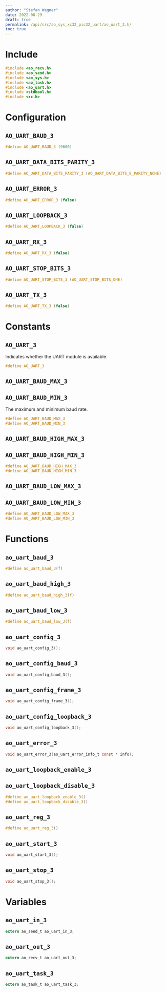 ```yaml
---
author: "Stefan Wagner"
date: 2022-08-29
draft: true
permalink: /api/src/ao_sys_xc32_pic32_uart/ao_uart_3.h/
toc: true
---
```


# Include

```c
#include <ao_recv.h>
#include <ao_send.h>
#include <ao_sys.h>
#include <ao_task.h>
#include <ao_uart.h>
#include <stdbool.h>
#include <xc.h>
```

# Configuration

## `AO_UART_BAUD_3`

```c
#define AO_UART_BAUD_3 (9600)
```

## `AO_UART_DATA_BITS_PARITY_3`

```c
#define AO_UART_DATA_BITS_PARITY_3 (AO_UART_DATA_BITS_8_PARITY_NONE)
```

## `AO_UART_ERROR_3`

```c
#define AO_UART_ERROR_3 (false)
```

## `AO_UART_LOOPBACK_3`

```c
#define AO_UART_LOOPBACK_3 (false)
```

## `AO_UART_RX_3`

```c
#define AO_UART_RX_3 (false)
```

## `AO_UART_STOP_BITS_3`

```c
#define AO_UART_STOP_BITS_3 (AO_UART_STOP_BITS_ONE)
```

## `AO_UART_TX_3`

```c
#define AO_UART_TX_3 (false)
```

# Constants

## `AO_UART_3`

Indicates whether the UART module is available.

```c
#define AO_UART_3
```

## `AO_UART_BAUD_MAX_3`
## `AO_UART_BAUD_MIN_3`

The maximum and minimum baud rate.

```c
#define AO_UART_BAUD_MAX_3
#define AO_UART_BAUD_MIN_3
```

## `AO_UART_BAUD_HIGH_MAX_3`
## `AO_UART_BAUD_HIGH_MIN_3`

```c
#define AO_UART_BAUD_HIGH_MAX_3
#define AO_UART_BAUD_HIGH_MIN_3
```

## `AO_UART_BAUD_LOW_MAX_3`
## `AO_UART_BAUD_LOW_MIN_3`

```c
#define AO_UART_BAUD_LOW_MAX_3
#define AO_UART_BAUD_LOW_MIN_3
```

# Functions

## `ao_uart_baud_3`

```c
#define ao_uart_baud_3(f)
```

## `ao_uart_baud_high_3`

```c
#define ao_uart_baud_high_3(f)
```

## `ao_uart_baud_low_3`

```c
#define ao_uart_baud_low_3(f)
```

## `ao_uart_config_3`

```c
void ao_uart_config_3();
```

## `ao_uart_config_baud_3`

```c
void ao_uart_config_baud_3();
```

## `ao_uart_config_frame_3`

```c
void ao_uart_config_frame_3();
```

## `ao_uart_config_loopback_3`

```c
void ao_uart_config_loopback_3();
```

## `ao_uart_error_3`

```c
void ao_uart_error_3(ao_uart_error_info_t const * info);
```

## `ao_uart_loopback_enable_3`
## `ao_uart_loopback_disable_3`

```c
#define ao_uart_loopback_enable_3()
#define ao_uart_loopback_disable_3()
```

## `ao_uart_reg_3`

```c
#define ao_uart_reg_3()
```

## `ao_uart_start_3`

```c
void ao_uart_start_3();
```

## `ao_uart_stop_3`

```c
void ao_uart_stop_3();
```

# Variables

## `ao_uart_in_3`

```c
extern ao_send_t ao_uart_in_3;
```

## `ao_uart_out_3`

```c
extern ao_recv_t ao_uart_out_3;
```

## `ao_uart_task_3`

```c
extern ao_task_t ao_uart_task_3;
```
